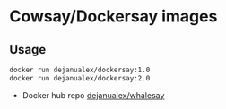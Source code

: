# Cowsay/Dockersay images


## Usage
```bash
docker run dejanualex/dockersay:1.0
docker run dejanualex/dockersay:2.0
```

* Docker hub repo [dejanualex/whalesay](https://hub.docker.com/r/dejanualex/dockersay)